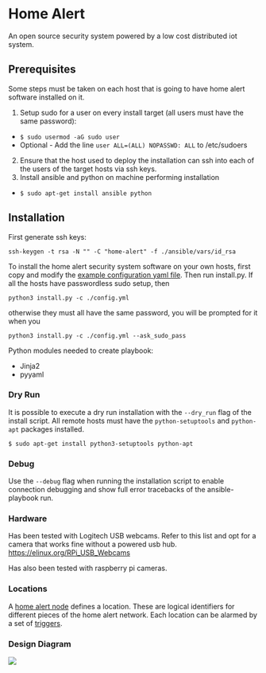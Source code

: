 # Home Alert

An open source security system powered by a low cost distributed iot system.

## Prerequisites

Some steps must be taken on each host that is going to have home alert software installed on it.
1. Setup sudo for a user on every install target (all users must have the same password):
 * `$ sudo usermod -aG sudo user`
 * Optional - Add the line `user ALL=(ALL) NOPASSWD: ALL` to /etc/sudoers
2. Ensure that the host used to deploy the installation can ssh into each of the users of the target hosts via ssh keys.
3. Install ansible and python on machine performing installation
 * `$ sudo apt-get install ansible python`

## Installation

First generate ssh keys:
```
ssh-keygen -t rsa -N "" -C "home-alert" -f ./ansible/vars/id_rsa
```
To install the home alert security system software on your own hosts, first copy and modify the [example configuration yaml file](./config_example.yml).
Then run install.py. If all the hosts have passwordless sudo setup, then
```
python3 install.py -c ./config.yml 
```
otherwise they must all have the same password, you will be prompted for it when you
```
python3 install.py -c ./config.yml --ask_sudo_pass
```

Python modules needed to create playbook:
* Jinja2
* pyyaml

### Dry Run

It is possible to execute a dry run installation with the `--dry_run` flag of the install script.
All remote hosts must have the `python-setuptools` and `python-apt` packages installed.
```
$ sudo apt-get install python3-setuptools python-apt
```
### Debug

Use the `--debug` flag when running the installation script to enable connection debugging
and show full error tracebacks of the ansible-playbook run.

### Hardware

Has been tested with Logitech USB webcams. Refer to this list and opt for a camera that works fine without a powered usb hub.
https://elinux.org/RPi_USB_Webcams

Has also been tested with raspberry pi cameras.

### Locations

A [home alert node](./home-alert-node/README.md) defines a location. These are logical identifiers for different pieces of the home alert network.
Each location can be alarmed by a set of [triggers](./triggers/README.md).

### Design Diagram

![](https://docs.google.com/drawings/d/e/2PACX-1vSxGCZagLkbymGCKPSnHT8GqstmMvKuXujhe91tW-lp0trkRhOifsZffc3oZiCXkfRLcH44u1iE2d7s/pub?w=1440&h=1080)
